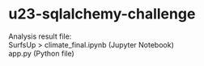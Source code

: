 # u23-sqlalchemy-challenge


Analysis result file:   
SurfsUp > climate_final.ipynb (Jupyter Notebook)  
app.py (Python file)

